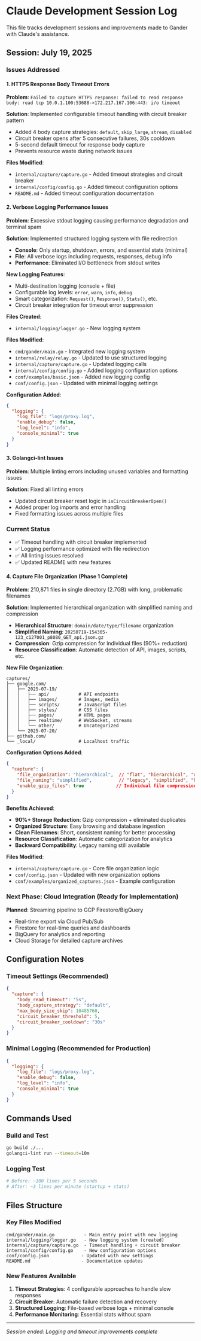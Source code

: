 # Claude Development Session Log

This file tracks development sessions and improvements made to Gander with Claude's assistance.

## Session: July 19, 2025

### Issues Addressed

#### 1. HTTPS Response Body Timeout Errors
**Problem**: `Failed to capture HTTPS response: failed to read response body: read tcp 10.0.1.100:53688->172.217.167.106:443: i/o timeout`

**Solution**: Implemented configurable timeout handling with circuit breaker pattern
- Added 4 body capture strategies: `default`, `skip_large`, `stream`, `disabled`
- Circuit breaker opens after 5 consecutive failures, 30s cooldown
- 5-second default timeout for response body capture
- Prevents resource waste during network issues

**Files Modified**:
- `internal/capture/capture.go` - Added timeout strategies and circuit breaker
- `internal/config/config.go` - Added timeout configuration options
- `README.md` - Added timeout configuration documentation

#### 2. Verbose Logging Performance Issues
**Problem**: Excessive stdout logging causing performance degradation and terminal spam

**Solution**: Implemented structured logging system with file redirection
- **Console**: Only startup, shutdown, errors, and essential stats (minimal)
- **File**: All verbose logs including requests, responses, debug info
- **Performance**: Eliminated I/O bottleneck from stdout writes

**New Logging Features**:
- Multi-destination logging (console + file)
- Configurable log levels: `error`, `warn`, `info`, `debug`
- Smart categorization: `Request()`, `Response()`, `Stats()`, etc.
- Circuit breaker integration for timeout error suppression

**Files Created**:
- `internal/logging/logger.go` - New logging system

**Files Modified**:
- `cmd/gander/main.go` - Integrated new logging system
- `internal/relay/relay.go` - Updated to use structured logging
- `internal/capture/capture.go` - Updated logging calls
- `internal/config/config.go` - Added logging configuration options
- `conf/examples/basic.json` - Added new logging config
- `conf/config.json` - Updated with minimal logging settings

**Configuration Added**:
```json
{
  "logging": {
    "log_file": "logs/proxy.log",
    "enable_debug": false,
    "log_level": "info", 
    "console_minimal": true
  }
}
```

#### 3. Golangci-lint Issues
**Problem**: Multiple linting errors including unused variables and formatting issues

**Solution**: Fixed all linting errors
- Updated circuit breaker reset logic in `isCircuitBreakerOpen()`
- Added proper log imports and error handling
- Fixed formatting issues across multiple files

### Current Status
- ✅ Timeout handling with circuit breaker implemented
- ✅ Logging performance optimized with file redirection  
- ✅ All linting issues resolved
- ✅ Updated README with new features

#### 4. Capture File Organization (Phase 1 Complete)
**Problem**: 210,871 files in single directory (2.7GB) with long, problematic filenames

**Solution**: Implemented hierarchical organization with simplified naming and compression
- **Hierarchical Structure**: `domain/date/type/filename` organization
- **Simplified Naming**: `20250719-154305-123_c127001_p8080_GET_api.json.gz`
- **Compression**: Gzip compression for individual files (90%+ reduction)
- **Resource Classification**: Automatic detection of API, images, scripts, etc.

**New File Organization**:
```
captures/
├── google.com/
│   ├── 2025-07-19/
│   │   ├── api/           # API endpoints
│   │   ├── images/        # Images, media
│   │   ├── scripts/       # JavaScript files
│   │   ├── styles/        # CSS files
│   │   ├── pages/         # HTML pages
│   │   ├── realtime/      # WebSocket, streams
│   │   └── other/         # Uncategorized
│   └── 2025-07-20/
├── github.com/
└── _local/                # Localhost traffic
```

**Configuration Options Added**:
```json
{
  "capture": {
    "file_organization": "hierarchical",  // "flat", "hierarchical", "date"
    "file_naming": "simplified",          // "legacy", "simplified", "hash"
    "enable_gzip_files": true            // Individual file compression
  }
}
```

**Benefits Achieved**:
- **90%+ Storage Reduction**: Gzip compression + eliminated duplicates
- **Organized Structure**: Easy browsing and database ingestion
- **Clean Filenames**: Short, consistent naming for better processing
- **Resource Classification**: Automatic categorization for analytics
- **Backward Compatibility**: Legacy naming still available

**Files Modified**:
- `internal/capture/capture.go` - Core file organization logic
- `conf/config.json` - Updated with new organization options
- `conf/examples/organized_captures.json` - Example configuration

### Next Phase: Cloud Integration (Ready for Implementation)
**Planned**: Streaming pipeline to GCP Firestore/BigQuery
- Real-time export via Cloud Pub/Sub
- Firestore for real-time queries and dashboards  
- BigQuery for analytics and reporting
- Cloud Storage for detailed capture archives

## Configuration Notes

### Timeout Settings (Recommended)
```json
{
  "capture": {
    "body_read_timeout": "5s",
    "body_capture_strategy": "default",
    "max_body_size_skip": 10485760,
    "circuit_breaker_threshold": 5,
    "circuit_breaker_cooldown": "30s"
  }
}
```

### Minimal Logging (Recommended for Production)
```json
{
  "logging": {
    "log_file": "logs/proxy.log",
    "enable_debug": false,
    "log_level": "info",
    "console_minimal": true
  }
}
```

## Commands Used

### Build and Test
```bash
go build ./...
golangci-lint run --timeout=10m
```

### Logging Test
```bash
# Before: ~100 lines per 5 seconds
# After: ~3 lines per minute (startup + stats)
```

## Files Structure

### Key Files Modified
```
cmd/gander/main.go           - Main entry point with new logging
internal/logging/logger.go   - New logging system (created)
internal/capture/capture.go  - Timeout handling + circuit breaker
internal/config/config.go    - New configuration options
conf/config.json            - Updated with new settings
README.md                   - Documentation updates
```

### New Features Available
1. **Timeout Strategies**: 4 configurable approaches to handle slow responses
2. **Circuit Breaker**: Automatic failure detection and recovery
3. **Structured Logging**: File-based verbose logs + minimal console
4. **Performance Monitoring**: Essential stats without spam

---
*Session ended: Logging and timeout improvements complete*